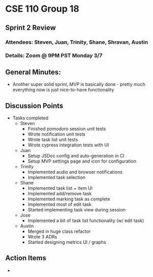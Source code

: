 # CSE 110 Group 18

## Sprint 2 Review
### Attendees: Steven, Juan, Trinity, Shane, Shravan, Austin
### Details: Zoom @ 9PM PST Monday 3/7

## General Minutes:
* Another super solid sprint, MVP is basically done - pretty much everything now is just nice-to-have functionality

## Discussion Points
* Tasks completed
  * Steven
    * Finished pomodoro session unit tests
    * Wrote notification unit tests
    * Wrote task list unit tests
    * Wrote cypress integration tests with UI
  * Juan
    * Setup JSDoc config and auto-generation in CI
    * Setup MVP settings page and icon for configuration
  * Trinity
    * Implemented audio and browser notifications
    * Implemented task selection
  * Shane
    * Implemented task list + item UI
    * Implemented add/remove task
    * Implemented marking task as complete
    * Implemented most of edit task
    * Started implementing task view during session
  * Jose
    * Implemented a bit of task list functionality (w/ edit task)
  * Austin
    * Merged in huge class refactor
    * Wrote 3 ADRs
    * Started designing metrics UI / graphs

## Action Items
* 
